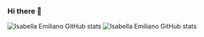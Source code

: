 ### Hi there 👋

![Isabella Emiliano GitHub stats](https://github-readme-stats.vercel.app/api?username=isabellaCE&count_private=true)
![Isabella Emiliano GitHub stats](https://github-readme-stats.vercel.app/api?username=isabellaCE&count_private=true&show_icons=true)
